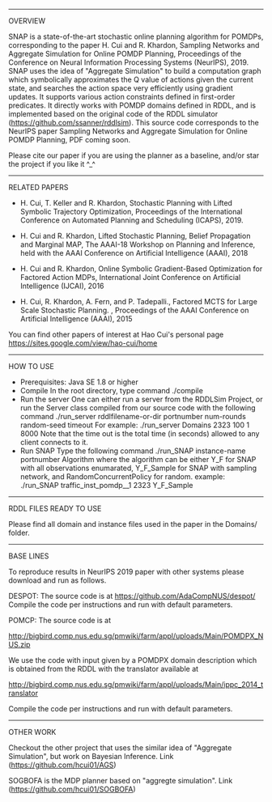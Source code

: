 -------------------------------------------------------------------------
OVERVIEW

SNAP is a state-of-the-art stochastic online planning algorithm for POMDPs, corresponding to the paper
H. Cui and R. Khardon, Sampling Networks and Aggregate Simulation for Online POMDP Planning, Proceedings of the Conference on Neural Information Processing Systems (NeurIPS), 2019.
SNAP uses the idea of "Aggregate Simulation" to build a computation graph which symbolically approximates the Q value of actions given the current state, and searches the action space very efficiently using gradient updates. It supports various action constraints defined in first-order predicates. It directly works with POMDP domains defined in RDDL, and is implemented based on the original code of the RDDL simulator (https://github.com/ssanner/rddlsim). This source code corresponds to the NeurIPS paper Sampling Networks and Aggregate Simulation for Online POMDP Planning, PDF coming soon.
   
Please cite our paper if you are using the planner as a baseline, and/or star the project if you like it ^_^

-------------------------------------------------------------------------
RELATED PAPERS

* H. Cui, T. Keller and R. Khardon, Stochastic Planning with Lifted Symbolic Trajectory Optimization, Proceedings of the International 
Conference on Automated Planning and Scheduling (ICAPS), 2019.

* H. Cui and R. Khardon, Lifted Stochastic Planning, Belief Propagation and Marginal MAP, The AAAI-18 Workshop on Planning and Inference,
held with the AAAI Conference on Artificial Intelligence (AAAI), 2018

* H. Cui and R. Khardon, Online Symbolic Gradient-Based Optimization for Factored Action MDPs, International Joint Conference on 
Artificial Intelligence (IJCAI), 2016 

* H. Cui, R. Khardon, A. Fern, and P. Tadepalli., Factored MCTS for Large Scale Stochastic Planning. , Proceedings of the AAAI Conference
on Artificial Intelligence (AAAI), 2015

You can find other papers of interest at Hao Cui's personal page
   https://sites.google.com/view/hao-cui/home
   
-------------------------------------------------------------------------
HOW TO USE

* Prerequisites: Java SE 1.8 or higher
* Compile
  In the root directory, type command ./compile
* Run the server
  One can either run a server from the RDDLSim Project, or run the Server class compiled from our source code with the following command
  ./run_server rddlfilename-or-dir portnumber num-rounds random-seed timeout 
  For example: 
  ./run_server Domains 2323 100 1 8000
  Note that the time out is the total time (in seconds) allowed to any client connects to it.
* Run SNAP
  Type the following command
  ./run_SNAP instance-name portnumber Algorithm
  where the algorithm can be either Y_F for SNAP with all observations enumarated, Y_F_Sample for SNAP with sampling network, and RandomConcurrentPolicy for random.
  example:
  ./run_SNAP traffic_inst_pomdp__1 2323 Y_F_Sample

-------------------------------------------------------------------------
RDDL FILES READY TO USE

Please find all domain and instance files used in the paper in the Domains/ folder.

-------------------------------------------------------------------------
BASE LINES

To reproduce results in NeurIPS 2019 paper with other systems please
download and run as follows.

DESPOT: The source code is at
    https://github.com/AdaCompNUS/despot/
Compile the code per instructions and run with default parameters.

POMCP: The source code is at

http://bigbird.comp.nus.edu.sg/pmwiki/farm/appl/uploads/Main/POMDPX_NUS.zip

We use the code with input given by a POMDPX domain description which is
obtained from the RDDL with the translator available at

http://bigbird.comp.nus.edu.sg/pmwiki/farm/appl/uploads/Main/ippc_2014_translator

Compile the code per instructions and run with default parameters.

-------------------------------------------------------------------------
OTHER WORK

Checkout the other project that uses the similar idea of "Aggregate Simulation", but work on Bayesian Inference. 
  Link (https://github.com/hcui01/AGS)

SOGBOFA is the MDP planner based on "aggregte simulation". 
  Link (https://github.com/hcui01/SOGBOFA)


